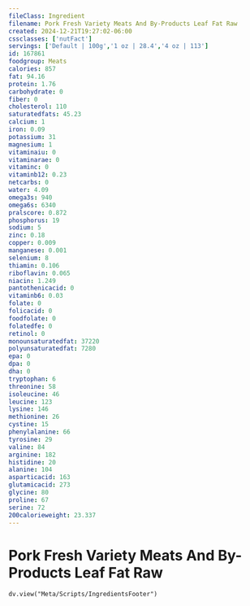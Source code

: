 ```yaml
---
fileClass: Ingredient
filename: Pork Fresh Variety Meats And By-Products Leaf Fat Raw
created: 2024-12-21T19:27:02-06:00
cssclasses: ['nutFact']
servings: ['Default | 100g','1 oz | 28.4','4 oz | 113']
id: 167861
foodgroup: Meats
calories: 857
fat: 94.16
protein: 1.76
carbohydrate: 0
fiber: 0
cholesterol: 110
saturatedfats: 45.23
calcium: 1
iron: 0.09
potassium: 31
magnesium: 1
vitaminaiu: 0
vitaminarae: 0
vitaminc: 0
vitaminb12: 0.23
netcarbs: 0
water: 4.09
omega3s: 940
omega6s: 6340
pralscore: 0.872
phosphorus: 19
sodium: 5
zinc: 0.18
copper: 0.009
manganese: 0.001
selenium: 8
thiamin: 0.106
riboflavin: 0.065
niacin: 1.249
pantothenicacid: 0
vitaminb6: 0.03
folate: 0
folicacid: 0
foodfolate: 0
folatedfe: 0
retinol: 0
monounsaturatedfat: 37220
polyunsaturatedfat: 7280
epa: 0
dpa: 0
dha: 0
tryptophan: 6
threonine: 58
isoleucine: 46
leucine: 123
lysine: 146
methionine: 26
cystine: 15
phenylalanine: 66
tyrosine: 29
valine: 84
arginine: 182
histidine: 20
alanine: 104
asparticacid: 163
glutamicacid: 273
glycine: 80
proline: 67
serine: 72
200calorieweight: 23.337
---
```


# Pork Fresh Variety Meats And By-Products Leaf Fat Raw

```dataviewjs
dv.view("Meta/Scripts/IngredientsFooter")
```